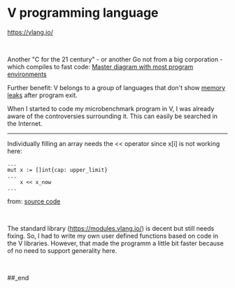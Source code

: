# V programming language

https://vlang.io/

<br/>

Another "C for the 21 century" - or another Go not from a big corporation - which compiles to fast code: [Master diagram with most program environments](https://github.com/practicalcomputerscience/MicrobenchmarkGPHLlanguages/tree/main/02%20-%20execution%20times#master-diagram-with-most-program-environments)

Further benefit: V belongs to a group of languages that don't show [memory leaks](https://github.com/practicalcomputerscience/MicrobenchmarkGPHLlanguages/tree/main/15%20-%20memory%20leak%20detection%20with%20Valgrind#memory-leak-detection-with-valgrind) after program exit.

When I started to code my microbenchmark program in V, I was already aware of the controversies surrounding it. This can easily be searched in the Internet.

---

Individually filling an array needs the << operator since x[i] is not working here:

```
...
mut x := []int{cap: upper_limit}
...
    x << x_now
...
```

from: [source code](https://github.com/practicalcomputerscience/MicrobenchmarkGPHLlanguages/blob/main/03%20-%20source%20code/01%20-%20imperative%20languages/V/random_streams_for_perf_stats.v)

<br/>

The standard library (https://modules.vlang.io/) is decent but still needs fixing. So, I had to write my own user defined functions based on code in the V libraries. However, that made the programm a little bit faster because of no need to support generality here.

<br/>

##_end
